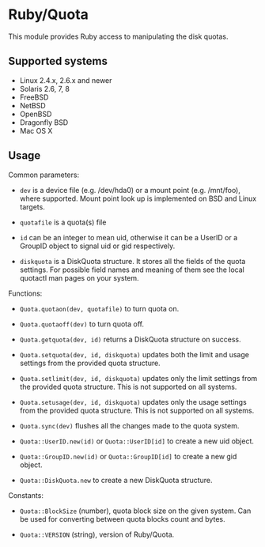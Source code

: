 Ruby/Quota
==========

This module provides Ruby access to manipulating the disk quotas.


Supported systems
-----------------

  * Linux 2.4.x, 2.6.x and newer
  * Solaris 2.6, 7, 8
  * FreeBSD
  * NetBSD
  * OpenBSD
  * Dragonfly BSD
  * Mac OS X


Usage
-----

Common parameters:

* `dev` is a device file (e.g. /dev/hda0) or a mount point (e.g. /mnt/foo), where
  supported. Mount point look up is implemented on BSD and Linux targets.

* `quotafile` is a quota(s) file

* `id` can be an integer to mean uid, otherwise it can be a UserID or a GroupID
  object to signal uid or gid respectively.

* `diskquota` is a DiskQuota structure. It stores all the fields of the quota
  settings. For possible field names and meaning of them see the local quotactl
  man pages on your system.


Functions:

* `Quota.quotaon(dev, quotafile)` to turn quota on.

* `Quota.quotaoff(dev)` to turn quota off.

* `Quota.getquota(dev, id)` returns a DiskQuota structure on success.

* `Quota.setquota(dev, id, diskquota)` updates both the limit and usage settings
  from the provided quota structure.

* `Quota.setlimit(dev, id, diskquota)` updates only the limit settings from the
  provided quota structure. This is not supported on all systems.

* `Quota.setusage(dev, id, diskquota)` updates only the usage settings from the
  provided quota structure. This is not supported on all systems.

* `Quota.sync(dev)` flushes all the changes made to the quota system.

* `Quota::UserID.new(id)` or `Quota::UserID[id]` to create a new uid object.

* `Quota::GroupID.new(id)` or `Quota::GroupID[id]` to create a new gid object.

* `Quota::DiskQuota.new` to create a new DiskQuota structure.


Constants:

* `Quota::BlockSize` (number), quota block size on the given system. Can be used for
   converting between quota blocks count and bytes.

* `Quota::VERSION` (string), version of Ruby/Quota.

